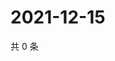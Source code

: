 # 2021-12-15

共 0 条

<!-- BEGIN WEIBO -->
<!-- 最后更新时间 Wed Dec 15 2021 03:12:01 GMT+0800 (China Standard Time) -->

<!-- END WEIBO -->

